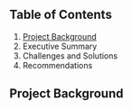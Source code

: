 ## Table of Contents
1. [Project Background](#project-background)
2. Executive Summary
3. Challenges and Solutions
4. Recommendations
























## Project Background
